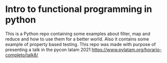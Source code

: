 # Intro to functional programming in python
This is a Python repo containing some examples about filter, map and reduce and how to use them for a better world. Also it contains some example of property based testing. This repo was made with purpose of presenting a talk in the pycon latam 2021 https://www.pylatam.org/horario-completo/talk8/
